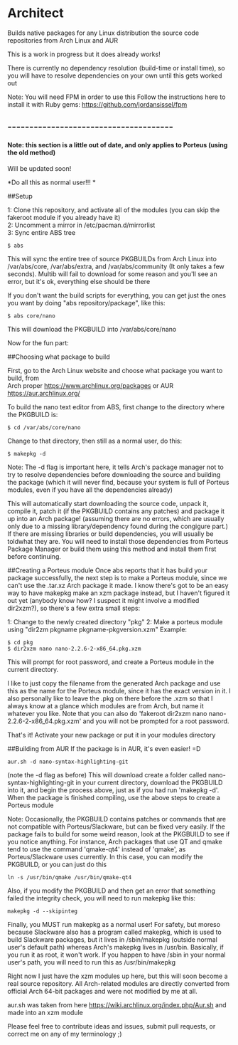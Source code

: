 Architect
===========
Builds native packages for any Linux distribution the source code repositories from Arch Linux and AUR

This is a work in progress but it does already works!

There is currently no dependency resolution (build-time or install time), so you will have to resolve dependencies on your own until this gets worked out

Note: You will need FPM in order to use this 
Follow the instructions here to install it with Ruby gems: https://github.com/jordansissel/fpm


## --------------------------------------
#### Note: this section is a little out of date, and only applies to Porteus (using the old method)
Will be updated soon! 

*Do all this  as normal user!!! *

##Setup

1: Clone this repository, and activate all of the modules (you can skip the fakeroot module if you already have it)  
2: Uncomment a mirror in /etc/pacman.d/mirrorlist  
3: Sync entire ABS tree  

    $ abs

This will sync the entire tree of source PKGBUILDs from Arch Linux
into /var/abs/core, /var/abs/extra, and /var/abs/community (It only takes a few seconds).
Multib will fail to download for some reason and you'll see an error, but it's ok, everything else should be there

If you don't want the build scripts for everything, you can get just the ones you want by doing "abs repository/package", like this:    

    $ abs core/nano

This will download the PKGBUILD into /var/abs/core/nano

Now for the fun part:

##Choosing what package to build

First, go to the Arch Linux website and choose what package you want to build, from  
Arch  proper https://www.archlinux.org/packages   or
AUR  https://aur.archlinux.org/

To build the nano text editor from ABS, first change to the directory where the PKGBUILD is:

    $ cd /var/abs/core/nano

Change to that directory, then still as a normal user, do this:

    $ makepkg -d

Note: The -d flag is important here, it tells Arch's package manager not to try to resolve dependencies before downloading the source and building the package (which it will never find, because your system is full of Porteus modules, even if you have all the dependencies already)

This will automatically start downloading the source code, unpack it, compile it, patch it (if the PKGBUILD contains any patches) and package it up into an Arch package! (assuming there are no errors, which are usually only due to a missing library/dependency found during the congigure part.) If there are missing libraries or build dependencies, you will usually be toldwhat they are. You will need to install those dependencies from Porteus Package Manager or build them using this method and install them first before continuing. 

##Creating a Porteus module
Once abs reports that it has build your package successfully, the next step is to make a Porteus module, since we can't use the .tar.xz Arch package it made. I know there's got to be an easy way to have makepkg make an xzm package instead, but I haven't figured it out yet (anybody know how? I suspect it might involve a modified dir2xzm?), so there's a few extra small steps:  

1: Change to the newly created directory "pkg"
2: Make a porteus module using "dir2zm pkgname pkgname-pkgversion.xzm" Example:  

    $ cd pkg
    $ dir2xzm nano nano-2.2.6-2-x86_64.pkg.xzm

This will prompt for root password, and create a Porteus module in the current directory. 

I like to just copy the filename from the generated Arch package and use this as the name for the Porteus module, since it has the exact version in it. I also personally like to leave the .pkg on there before the .xzm so that I always know at a glance which modules are from Arch, but name it whatever you like. Note that you can also do 
'fakeroot dir2xzm nano nano-2.2.6-2-x86_64.pkg.xzm' and you will not be prompted for a root password.

That's it! Activate your new package or put it in your modules directory

##Building from AUR
If the package is in AUR, it's even easier! =D 

    aur.sh -d nano-syntax-highlighting-git
    
(note the -d flag as before)
This will download create a folder called nano-syntax-highlighting-git in your current directory, download the PKGBUILD into it, and begin the process above, just as if you had run 'makepkg -d'. When the package is finished compiling, use the above steps to create a Porteus module

Note: Occasionally, the PKGBUILD contains patches or commands that are not compatible with Porteus/Slackware, but can be fixed very easily. If the package fails to build for some weird reason, look at the PKGBUILD to see if you notice anything. For instance, Arch packages that use QT and qmake tend to use the command 'qmake-qt4' instead of 'qmake', as Porteus/Slackware uses currently. In this case, you can modify the PKGBUILD, or you can just do this
 
    ln -s /usr/bin/qmake /usr/bin/qmake-qt4

Also, if you modify the PKGBUILD and then get an error that something failed the integrity check, you will need to run makepkg like this:

    makepkg -d --skipinteg
    
Finally, you MUST run makepkg as a normal user! For safety, but moreso because Slackware also has a program called makepkg, which is used to build Slackware packages, but it lives in /sbin/makepkg (outside normal user's default path) whereas Arch's makepkg lives in /usr/bin. Basically, if you run it as root, it won't work. If you happen to have /sbin in your normal user's path, you will need to run this as /usr/bin/makepkg


Right now I just have the xzm modules up here, but this will soon become a real source repository. All Arch-related modules are directly converted from official Arch 64-bit packages and were not modified by me at all.   

aur.sh was taken from here https://wiki.archlinux.org/index.php/Aur.sh and made into an xzm module  

Please feel free to contribute ideas and issues, submit pull requests, or correct me on any of my terminology ;)
